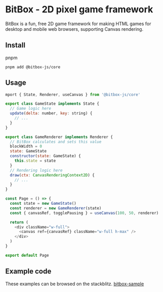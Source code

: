 # BitBox - 2D pixel game framework
BitBox is a fun, free 2D game framework for making HTML games for desktop and mobile web browsers, supporting Canvas rendering.

## Install
pnpm
```
pnpm add @bitbox-js/core
```

## Usage

```js
mport { State, Renderer, useCanvas } from '@bitbox-js/core'

export class GameState implements State {
  // Game logic here
  update(delta: number, key: string) {
    // ...
  }
}

export class GameRenderer implements Renderer {
  // BitBox calculates and sets this value
  blockWidth = 0
  state: GameState
  constructor(state: GameState) {
    this.state = state
  }
  // Rendering logic here
  draw(ctx: CanvasRenderingContext2D) {
    // ...
  }
}

const Page = () => {
  const state = new GameState()
  const renderer = new GameRenderer(state)
  const { canvasRef, togglePausing } = useCanvas(100, 50, renderer)

  return (
    <div className="w-full">
      <canvas ref={canvasRef} className="w-full h-max" />
    </div>
  )
}

export default Page
```

## Example code
These examples can be browsed on the stackblitz.
[bitbox-sample](https://stackblitz.com/edit/bitbox-sample)
